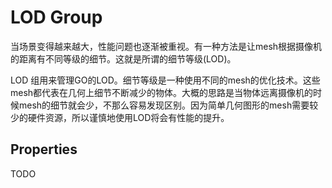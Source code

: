 # LOD Group
当场景变得越来越大，性能问题也逐渐被重视。有一种方法是让mesh根据摄像机的距离有不同等级的细节。这就是所谓的细节等级(LOD)。

LOD 组用来管理GO的LOD。细节等级是一种使用不同的mesh的优化技术。这些mesh都代表在几何上细节不断减少的物体。大概的思路是当物体远离摄像机的时候mesh的细节就会少，不那么容易发现区别。因为简单几何图形的mesh需要较少的硬件资源，所以谨慎地使用LOD将会有性能的提升。

## Properties
TODO

